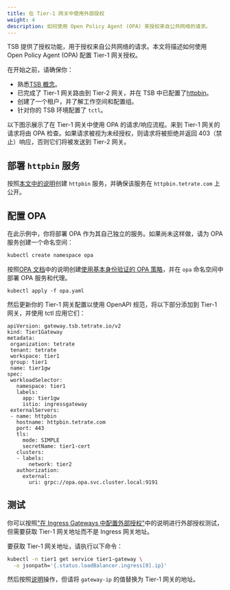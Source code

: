 ```yaml
---
title: 在 Tier-1 网关中使用外部授权
weight: 4
description: 如何使用 Open Policy Agent (OPA) 来授权来自公共网络的请求。
---
```


TSB 提供了授权功能，用于授权来自公共网络的请求。本文将描述如何使用 Open Policy Agent (OPA) 配置 Tier-1 网关授权。

在开始之前，请确保你：
- 熟悉[TSB 概念](../../../concepts/)。
- 已完成了 Tier-1 网关路由到 Tier-2 网关，并在 TSB 中已配置了[httpbin](../../../reference/samples/httpbin)。
- 创建了一个租户，并了解工作空间和配置组。
- 针对你的 TSB 环境配置了 `tctl`。

以下图示展示了在 Tier-1 网关中使用 OPA 的请求/响应流程。来到 Tier-1 网关的请求将由 OPA 检查。如果请求被视为未经授权，则请求将被拒绝并返回 403（禁止）响应，否则它们将被发送到 Tier-2 网关。

## 部署 `httpbin` 服务

按照[本文中的说明](../../../reference/samples/httpbin)创建 `httpbin` 服务，并确保该服务在 `httpbin.tetrate.com` 上公开。

## 配置 OPA

在此示例中，你将部署 OPA 作为其自己独立的服务。如果尚未这样做，请为 OPA 服务创建一个命名空间：

```bash
kubectl create namespace opa
```

按照[OPA 文档](../../../reference/samples/opa)中的说明创建[使用基本身份验证的 OPA 策略](../../../reference/samples/opa)，并在 `opa` 命名空间中部署 OPA 服务和代理。

```
kubectl apply -f opa.yaml
```

然后更新你的 Tier-1 网关配置以使用 OpenAPI 规范，将以下部分添加到 Tier-1 网关，并使用 tctl 应用它们：

```
apiVersion: gateway.tsb.tetrate.io/v2
kind: Tier1Gateway
metadata:
 organization: tetrate
 tenant: tetrate
 workspace: tier1
 group: tier1
 name: tier1gw
spec:
 workloadSelector:
   namespace: tier1
   labels:
     app: tier1gw
     istio: ingressgateway
 externalServers:
 - name: httpbin
   hostname: httpbin.tetrate.com
   port: 443
   tls:
     mode: SIMPLE
     secretName: tier1-cert
   clusters:
   - labels:
       network: tier2
   authorization:
     external:
       uri: grpc://opa.opa.svc.cluster.local:9191
```

## 测试

你可以按照["在 Ingress Gateways 中配置外部授权"](../ingress-gateway)中的说明进行外部授权测试，但需要获取 Tier-1 网关地址而不是 Ingress 网关地址。

要获取 Tier-1 网关地址，请执行以下命令：

```bash
kubectl -n tier1 get service tier1-gateway \
  -o jsonpath='{.status.loadBalancer.ingress[0].ip}'
```

然后按照[说明](../ingress-gateway)操作，但请将 `gateway-ip` 的值替换为 Tier-1 网关的地址。
